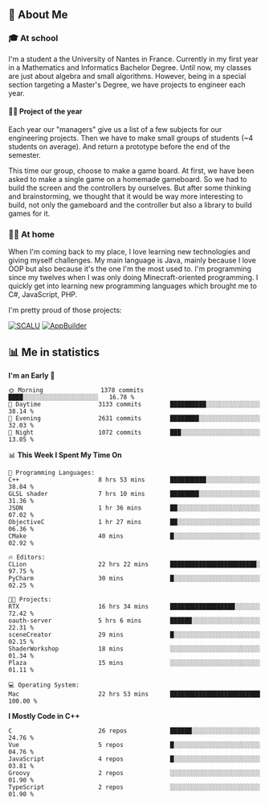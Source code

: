 ## 👀 About Me

### 🎓 At school

I'm a student a the University of Nantes in France. Currently in my first year in a Mathematics and Informatics Bachelor Degree. Until now, my classes are just about algebra and small algorithms. However, being in a special section targeting a Master's Degree, we have projects to engineer each year. 

#### 🔧🔬 Project of the year

Each year our "managers" give us a list of a few subjects for our engineering projects. Then we have to make small groups of students (~4 students on average). And return a prototype before the end of the semester.

This time our group, choose to make a game board. At first, we have been asked to make a single game on a homemade gameboard. So we had to build the screen and the controllers by ourselves. 
But after some thinking and brainstorming, we thought that it would be way more interesting to build, not only the gameboard and the controller but also a library to build games for it.

### 👨‍💻 At home

When I'm coming back to my place, I love learning new technologies and giving myself challenges. My main language is Java, mainly because I love OOP but also because it's the one I'm the most used to. I'm programming since my twelves when I was only doing Minecraft-oriented programming.  I quickly get into learning new programming languages which brought me to C#, JavaScript, PHP. 

I'm pretty proud of those projects:

[![SCALU](https://github-readme-stats.vercel.app/api/pin?username=renardfute&repo=SCALU)](https://github.com/renardfute/scalu)
[![AppBuilder](https://github-readme-stats.vercel.app/api/pin?username=pulsedev2&repo=AppBuilder)](https://github.com/pulsedev2/AppBuilder)

## 📊 Me in statistics
<!--START_SECTION:waka-->
**I'm an Early 🐤** 

```text
🌞 Morning                1378 commits        ████░░░░░░░░░░░░░░░░░░░░░   16.78 % 
🌆 Daytime                3133 commits        ██████████░░░░░░░░░░░░░░░   38.14 % 
🌃 Evening                2631 commits        ████████░░░░░░░░░░░░░░░░░   32.03 % 
🌙 Night                  1072 commits        ███░░░░░░░░░░░░░░░░░░░░░░   13.05 % 
```


📊 **This Week I Spent My Time On** 

```text
💬 Programming Languages: 
C++                      8 hrs 53 mins       ██████████░░░░░░░░░░░░░░░   38.84 % 
GLSL shader              7 hrs 10 mins       ████████░░░░░░░░░░░░░░░░░   31.36 % 
JSON                     1 hr 36 mins        ██░░░░░░░░░░░░░░░░░░░░░░░   07.02 % 
ObjectiveC               1 hr 27 mins        ██░░░░░░░░░░░░░░░░░░░░░░░   06.36 % 
CMake                    40 mins             █░░░░░░░░░░░░░░░░░░░░░░░░   02.92 % 

🔥 Editors: 
CLion                    22 hrs 22 mins      ████████████████████████░   97.75 % 
PyCharm                  30 mins             █░░░░░░░░░░░░░░░░░░░░░░░░   02.25 % 

🐱‍💻 Projects: 
RTX                      16 hrs 34 mins      ██████████████████░░░░░░░   72.42 % 
oauth-server             5 hrs 6 mins        ██████░░░░░░░░░░░░░░░░░░░   22.31 % 
sceneCreator             29 mins             █░░░░░░░░░░░░░░░░░░░░░░░░   02.15 % 
ShaderWorkshop           18 mins             ░░░░░░░░░░░░░░░░░░░░░░░░░   01.34 % 
Plaza                    15 mins             ░░░░░░░░░░░░░░░░░░░░░░░░░   01.11 % 

💻 Operating System: 
Mac                      22 hrs 53 mins      █████████████████████████   100.00 % 
```

**I Mostly Code in C++** 

```text
C                        26 repos            ██████░░░░░░░░░░░░░░░░░░░   24.76 % 
Vue                      5 repos             █░░░░░░░░░░░░░░░░░░░░░░░░   04.76 % 
JavaScript               4 repos             █░░░░░░░░░░░░░░░░░░░░░░░░   03.81 % 
Groovy                   2 repos             ░░░░░░░░░░░░░░░░░░░░░░░░░   01.90 % 
TypeScript               2 repos             ░░░░░░░░░░░░░░░░░░░░░░░░░   01.90 % 
```




<!--END_SECTION:waka-->
